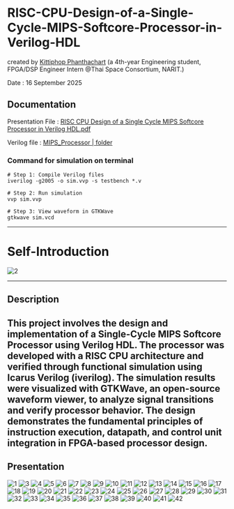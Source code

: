 # RISC-CPU-Design-of-a-Single-Cycle-MIPS-Softcore-Processor-in-Verilog-HDL
created by [Kittiphop Phanthachart](https://bento.me/mac-kittiphop) (a 4th-year Engineering student, FPGA/DSP Engineer Intern @Thai Space Consortium, NARIT.)

Date :  16 September 2025



##  Documentation 

Presentation File : [RISC CPU Design of a Single Cycle MIPS Softcore Processor in Verilog HDL.pdf
](https://github.com/XACKIES/RISC-CPU-Design-of-a-Single-Cycle-MIPS-Softcore-Processor-in-Verilog-HDL/blob/main/RISC%20CPU%20Design%20of%20a%20Single%20Cycle%20MIPS%20Softcore%20Processor%20in%20Verilog%20HDL.pdf)

Verilog file : [ MIPS_Processor | folder](https://github.com/XACKIES/RISC-CPU-Design-of-a-Single-Cycle-MIPS-Softcore-Processor-in-Verilog-HDL/tree/main/MIPS_Processor)

### Command for simulation on terminal

```
# Step 1: Compile Verilog files
iverilog -g2005 -o sim.vvp -s testbench *.v

# Step 2: Run simulation
vvp sim.vvp

# Step 3: View waveform in GTKWave
gtkwave sim.vcd
```
----
# Self-Introduction

![2](https://github.com/XACKIES/RISC-CPU-Design-of-a-Single-Cycle-MIPS-Softcore-Processor-in-Verilog-HDL/blob/main/Doc/RISC%20CPU%20Design%20of%20a%20Single%20Cycle%20MIPS%20Softcore-Processor%20in%20Verilog-HDL%20-%20Picture/2.png)



----

## Description

This project involves the design and implementation of a Single-Cycle MIPS Softcore Processor using Verilog HDL. The processor was developed with a RISC CPU architecture and verified through functional simulation using Icarus Verilog (iverilog). The simulation results were visualized with GTKWave, an open-source waveform viewer, to analyze signal transitions and verify processor behavior. The design demonstrates the fundamental principles of instruction execution, datapath, and control unit integration in FPGA-based processor design.
----

## Presentation


![1](https://github.com/XACKIES/RISC-CPU-Design-of-a-Single-Cycle-MIPS-Softcore-Processor-in-Verilog-HDL/blob/main/Doc/RISC%20CPU%20Design%20of%20a%20Single%20Cycle%20MIPS%20Softcore-Processor%20in%20Verilog-HDL%20-%20Picture/1.png)
![3](https://github.com/XACKIES/RISC-CPU-Design-of-a-Single-Cycle-MIPS-Softcore-Processor-in-Verilog-HDL/blob/main/Doc/RISC%20CPU%20Design%20of%20a%20Single%20Cycle%20MIPS%20Softcore-Processor%20in%20Verilog-HDL%20-%20Picture/3.png)
![4](https://github.com/XACKIES/RISC-CPU-Design-of-a-Single-Cycle-MIPS-Softcore-Processor-in-Verilog-HDL/blob/main/Doc/RISC%20CPU%20Design%20of%20a%20Single%20Cycle%20MIPS%20Softcore-Processor%20in%20Verilog-HDL%20-%20Picture/4.png)
![5](https://github.com/XACKIES/RISC-CPU-Design-of-a-Single-Cycle-MIPS-Softcore-Processor-in-Verilog-HDL/blob/main/Doc/RISC%20CPU%20Design%20of%20a%20Single%20Cycle%20MIPS%20Softcore-Processor%20in%20Verilog-HDL%20-%20Picture/5.png)
![6](https://github.com/XACKIES/RISC-CPU-Design-of-a-Single-Cycle-MIPS-Softcore-Processor-in-Verilog-HDL/blob/main/Doc/RISC%20CPU%20Design%20of%20a%20Single%20Cycle%20MIPS%20Softcore-Processor%20in%20Verilog-HDL%20-%20Picture/6.png)
![7](https://github.com/XACKIES/RISC-CPU-Design-of-a-Single-Cycle-MIPS-Softcore-Processor-in-Verilog-HDL/blob/main/Doc/RISC%20CPU%20Design%20of%20a%20Single%20Cycle%20MIPS%20Softcore-Processor%20in%20Verilog-HDL%20-%20Picture/7.png)
![8](https://github.com/XACKIES/RISC-CPU-Design-of-a-Single-Cycle-MIPS-Softcore-Processor-in-Verilog-HDL/blob/main/Doc/RISC%20CPU%20Design%20of%20a%20Single%20Cycle%20MIPS%20Softcore-Processor%20in%20Verilog-HDL%20-%20Picture/8.png)
![9](https://github.com/XACKIES/RISC-CPU-Design-of-a-Single-Cycle-MIPS-Softcore-Processor-in-Verilog-HDL/blob/main/Doc/RISC%20CPU%20Design%20of%20a%20Single%20Cycle%20MIPS%20Softcore-Processor%20in%20Verilog-HDL%20-%20Picture/9.png)
![10](https://github.com/XACKIES/RISC-CPU-Design-of-a-Single-Cycle-MIPS-Softcore-Processor-in-Verilog-HDL/blob/main/Doc/RISC%20CPU%20Design%20of%20a%20Single%20Cycle%20MIPS%20Softcore-Processor%20in%20Verilog-HDL%20-%20Picture/10.png)
![11](https://github.com/XACKIES/RISC-CPU-Design-of-a-Single-Cycle-MIPS-Softcore-Processor-in-Verilog-HDL/blob/main/Doc/RISC%20CPU%20Design%20of%20a%20Single%20Cycle%20MIPS%20Softcore-Processor%20in%20Verilog-HDL%20-%20Picture/11.png)
![12](https://github.com/XACKIES/RISC-CPU-Design-of-a-Single-Cycle-MIPS-Softcore-Processor-in-Verilog-HDL/blob/main/Doc/RISC%20CPU%20Design%20of%20a%20Single%20Cycle%20MIPS%20Softcore-Processor%20in%20Verilog-HDL%20-%20Picture/12.png)
![13](https://github.com/XACKIES/RISC-CPU-Design-of-a-Single-Cycle-MIPS-Softcore-Processor-in-Verilog-HDL/blob/main/Doc/RISC%20CPU%20Design%20of%20a%20Single%20Cycle%20MIPS%20Softcore-Processor%20in%20Verilog-HDL%20-%20Picture/13.png)
![14](https://github.com/XACKIES/RISC-CPU-Design-of-a-Single-Cycle-MIPS-Softcore-Processor-in-Verilog-HDL/blob/main/Doc/RISC%20CPU%20Design%20of%20a%20Single%20Cycle%20MIPS%20Softcore-Processor%20in%20Verilog-HDL%20-%20Picture/14.png)
![15](https://github.com/XACKIES/RISC-CPU-Design-of-a-Single-Cycle-MIPS-Softcore-Processor-in-Verilog-HDL/blob/main/Doc/RISC%20CPU%20Design%20of%20a%20Single%20Cycle%20MIPS%20Softcore-Processor%20in%20Verilog-HDL%20-%20Picture/15.png)
![16](https://github.com/XACKIES/RISC-CPU-Design-of-a-Single-Cycle-MIPS-Softcore-Processor-in-Verilog-HDL/blob/main/Doc/RISC%20CPU%20Design%20of%20a%20Single%20Cycle%20MIPS%20Softcore-Processor%20in%20Verilog-HDL%20-%20Picture/16.png)
![17](https://github.com/XACKIES/RISC-CPU-Design-of-a-Single-Cycle-MIPS-Softcore-Processor-in-Verilog-HDL/blob/main/Doc/RISC%20CPU%20Design%20of%20a%20Single%20Cycle%20MIPS%20Softcore-Processor%20in%20Verilog-HDL%20-%20Picture/17.png)
![18](https://github.com/XACKIES/RISC-CPU-Design-of-a-Single-Cycle-MIPS-Softcore-Processor-in-Verilog-HDL/blob/main/Doc/RISC%20CPU%20Design%20of%20a%20Single%20Cycle%20MIPS%20Softcore-Processor%20in%20Verilog-HDL%20-%20Picture/18.png)
![19](https://github.com/XACKIES/RISC-CPU-Design-of-a-Single-Cycle-MIPS-Softcore-Processor-in-Verilog-HDL/blob/main/Doc/RISC%20CPU%20Design%20of%20a%20Single%20Cycle%20MIPS%20Softcore-Processor%20in%20Verilog-HDL%20-%20Picture/19.png)
![20](https://github.com/XACKIES/RISC-CPU-Design-of-a-Single-Cycle-MIPS-Softcore-Processor-in-Verilog-HDL/blob/main/Doc/RISC%20CPU%20Design%20of%20a%20Single%20Cycle%20MIPS%20Softcore-Processor%20in%20Verilog-HDL%20-%20Picture/20.png)
![21](https://github.com/XACKIES/RISC-CPU-Design-of-a-Single-Cycle-MIPS-Softcore-Processor-in-Verilog-HDL/blob/main/Doc/RISC%20CPU%20Design%20of%20a%20Single%20Cycle%20MIPS%20Softcore-Processor%20in%20Verilog-HDL%20-%20Picture/21.png)
![22](https://github.com/XACKIES/RISC-CPU-Design-of-a-Single-Cycle-MIPS-Softcore-Processor-in-Verilog-HDL/blob/main/Doc/RISC%20CPU%20Design%20of%20a%20Single%20Cycle%20MIPS%20Softcore-Processor%20in%20Verilog-HDL%20-%20Picture/22.png)
![23](https://github.com/XACKIES/RISC-CPU-Design-of-a-Single-Cycle-MIPS-Softcore-Processor-in-Verilog-HDL/blob/main/Doc/RISC%20CPU%20Design%20of%20a%20Single%20Cycle%20MIPS%20Softcore-Processor%20in%20Verilog-HDL%20-%20Picture/23.png)
![24](https://github.com/XACKIES/RISC-CPU-Design-of-a-Single-Cycle-MIPS-Softcore-Processor-in-Verilog-HDL/blob/main/Doc/RISC%20CPU%20Design%20of%20a%20Single%20Cycle%20MIPS%20Softcore-Processor%20in%20Verilog-HDL%20-%20Picture/24.png)
![25](https://github.com/XACKIES/RISC-CPU-Design-of-a-Single-Cycle-MIPS-Softcore-Processor-in-Verilog-HDL/blob/main/Doc/RISC%20CPU%20Design%20of%20a%20Single%20Cycle%20MIPS%20Softcore-Processor%20in%20Verilog-HDL%20-%20Picture/25.png)
![26](https://github.com/XACKIES/RISC-CPU-Design-of-a-Single-Cycle-MIPS-Softcore-Processor-in-Verilog-HDL/blob/main/Doc/RISC%20CPU%20Design%20of%20a%20Single%20Cycle%20MIPS%20Softcore-Processor%20in%20Verilog-HDL%20-%20Picture/26.png)
![27](https://github.com/XACKIES/RISC-CPU-Design-of-a-Single-Cycle-MIPS-Softcore-Processor-in-Verilog-HDL/blob/main/Doc/RISC%20CPU%20Design%20of%20a%20Single%20Cycle%20MIPS%20Softcore-Processor%20in%20Verilog-HDL%20-%20Picture/27.png)
![28](https://github.com/XACKIES/RISC-CPU-Design-of-a-Single-Cycle-MIPS-Softcore-Processor-in-Verilog-HDL/blob/main/Doc/RISC%20CPU%20Design%20of%20a%20Single%20Cycle%20MIPS%20Softcore-Processor%20in%20Verilog-HDL%20-%20Picture/28.png)
![29](https://github.com/XACKIES/RISC-CPU-Design-of-a-Single-Cycle-MIPS-Softcore-Processor-in-Verilog-HDL/blob/main/Doc/RISC%20CPU%20Design%20of%20a%20Single%20Cycle%20MIPS%20Softcore-Processor%20in%20Verilog-HDL%20-%20Picture/29.png)
![30](https://github.com/XACKIES/RISC-CPU-Design-of-a-Single-Cycle-MIPS-Softcore-Processor-in-Verilog-HDL/blob/main/Doc/RISC%20CPU%20Design%20of%20a%20Single%20Cycle%20MIPS%20Softcore-Processor%20in%20Verilog-HDL%20-%20Picture/30.png)
![31](https://github.com/XACKIES/RISC-CPU-Design-of-a-Single-Cycle-MIPS-Softcore-Processor-in-Verilog-HDL/blob/main/Doc/RISC%20CPU%20Design%20of%20a%20Single%20Cycle%20MIPS%20Softcore-Processor%20in%20Verilog-HDL%20-%20Picture/31.png)
![32](https://github.com/XACKIES/RISC-CPU-Design-of-a-Single-Cycle-MIPS-Softcore-Processor-in-Verilog-HDL/blob/main/Doc/RISC%20CPU%20Design%20of%20a%20Single%20Cycle%20MIPS%20Softcore-Processor%20in%20Verilog-HDL%20-%20Picture/32.png)
![33](https://github.com/XACKIES/RISC-CPU-Design-of-a-Single-Cycle-MIPS-Softcore-Processor-in-Verilog-HDL/blob/main/Doc/RISC%20CPU%20Design%20of%20a%20Single%20Cycle%20MIPS%20Softcore-Processor%20in%20Verilog-HDL%20-%20Picture/33.png)
![34](https://github.com/XACKIES/RISC-CPU-Design-of-a-Single-Cycle-MIPS-Softcore-Processor-in-Verilog-HDL/blob/main/Doc/RISC%20CPU%20Design%20of%20a%20Single%20Cycle%20MIPS%20Softcore-Processor%20in%20Verilog-HDL%20-%20Picture/34.png)
![35](https://github.com/XACKIES/RISC-CPU-Design-of-a-Single-Cycle-MIPS-Softcore-Processor-in-Verilog-HDL/blob/main/Doc/RISC%20CPU%20Design%20of%20a%20Single%20Cycle%20MIPS%20Softcore-Processor%20in%20Verilog-HDL%20-%20Picture/35.png)
![36](https://github.com/XACKIES/RISC-CPU-Design-of-a-Single-Cycle-MIPS-Softcore-Processor-in-Verilog-HDL/blob/main/Doc/RISC%20CPU%20Design%20of%20a%20Single%20Cycle%20MIPS%20Softcore-Processor%20in%20Verilog-HDL%20-%20Picture/36.png)
![37](https://github.com/XACKIES/RISC-CPU-Design-of-a-Single-Cycle-MIPS-Softcore-Processor-in-Verilog-HDL/blob/main/Doc/RISC%20CPU%20Design%20of%20a%20Single%20Cycle%20MIPS%20Softcore-Processor%20in%20Verilog-HDL%20-%20Picture/37.png)
![38](https://github.com/XACKIES/RISC-CPU-Design-of-a-Single-Cycle-MIPS-Softcore-Processor-in-Verilog-HDL/blob/main/Doc/RISC%20CPU%20Design%20of%20a%20Single%20Cycle%20MIPS%20Softcore-Processor%20in%20Verilog-HDL%20-%20Picture/38.png)
![39](https://github.com/XACKIES/RISC-CPU-Design-of-a-Single-Cycle-MIPS-Softcore-Processor-in-Verilog-HDL/blob/main/Doc/RISC%20CPU%20Design%20of%20a%20Single%20Cycle%20MIPS%20Softcore-Processor%20in%20Verilog-HDL%20-%20Picture/39.png)
![40](https://github.com/XACKIES/RISC-CPU-Design-of-a-Single-Cycle-MIPS-Softcore-Processor-in-Verilog-HDL/blob/main/Doc/RISC%20CPU%20Design%20of%20a%20Single%20Cycle%20MIPS%20Softcore-Processor%20in%20Verilog-HDL%20-%20Picture/40.png)
![41](https://github.com/XACKIES/RISC-CPU-Design-of-a-Single-Cycle-MIPS-Softcore-Processor-in-Verilog-HDL/blob/main/Doc/RISC%20CPU%20Design%20of%20a%20Single%20Cycle%20MIPS%20Softcore-Processor%20in%20Verilog-HDL%20-%20Picture/41.png)
![42](https://github.com/XACKIES/RISC-CPU-Design-of-a-Single-Cycle-MIPS-Softcore-Processor-in-Verilog-HDL/blob/main/Doc/RISC%20CPU%20Design%20of%20a%20Single%20Cycle%20MIPS%20Softcore-Processor%20in%20Verilog-HDL%20-%20Picture/42.png)

